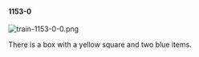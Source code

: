 #### 1153-0
![train-1153-0-0.png](https://github.com/lil-lab/nlvr/raw/master/nlvr/train/images/62/train-1153-0-0.png "train-1153-0-0.png")

There is a box with a yellow square and two blue items.